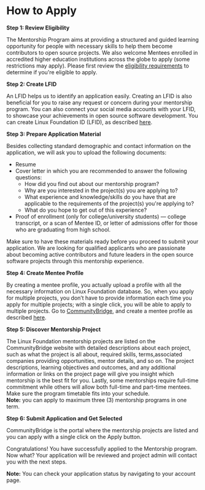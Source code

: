 # How to Apply

**Step 1: Review Eligibility**

The Mentorship Program aims at providing a structured and guided learning opportunity for  people with necessary skills to help them become contributors to open source projects. We also welcome Mentees enrolled in accredited higher education institutions across the globe to apply \(some restrictions may apply\). Please first review the [eligibility requirements](am-i-eligible.md) to determine if you're eligible to apply.

**Step 2: Create LFID**

An LFID helps us to identify an application easily. Creating an LFID is also beneficial for you to raise any request or concern during your mentorship program. You can also connect your social media accounts with your LFID, to showcase your achievements in open source software development. You can create Linux Foundation ID \(LFID\), as described [here](../../user-account/create-a-linux-foundation-account.md). 

**Step 3: Prepare Application Material**

Besides collecting standard demographic and contact information on the application, we will ask you to upload the following documents:

* Resume
* Cover letter in which you are recommended to answer the following questions:
  * How did you find out about our mentorship program?
  * Why are you interested in the project\(s\) you are applying to?
  * What experience and knowledge/skills do you have that are applicable to the requirements of the project\(s\) you're applying to?
  * What do you hope to get out of this experience?
* Proof of enrollment \(only for college/university students\) — college transcript, or a scan of Mentee ID, or letter of admissions offer for those who are graduating from high school.

Make sure to have these materials ready before you proceed to submit your application. We are looking for qualified applicants who are passionate about becoming active contributors and future leaders in the open source software projects through this mentorship experience.

**Step 4: Create Mentee Profile**

By creating a mentee profile, you actually upload a profile with all the necessary information on Linux Foundation database. So, when you apply for multiple projects, you don’t have to provide information each time you apply for multiple projects; with a single click, you will be able to apply to multiple projects. Go to [CommunityBridge](https://people.communitybridge.org/), and create a mentee profile as described [here](../mentees/become-a-mentee/create-a-mentee-profile.md).

**Step 5: Discover Mentorship Project**

The Linux Foundation mentorship projects are listed on the CommunityBridge website with detailed descriptions about each project, such as what the project is all about, required skills, terms,associated companies providing opportunities, mentor details, and so on. The project descriptions, learning objectives and outcomes, and any additional information or links on the project page will give you insight which mentorship is the best fit for you. Lastly, some mentorships require full-time commitment while others will allow both full-time and part-time mentees. Make sure the program timetable fits into your schedule.   
**Note:** you can apply to maximum three \(3\) mentorship programs in one term.

**Step 6: Submit Application and Get Selected**

CommunityBridge is the portal where the mentorship projects are listed and you can apply with a single click on the Apply button.

Congratulations! You have successfully applied to the Mentorship program. Now what? Your application will be reviewed and project admin will contact you with the next steps. 

**Note:** You can check your application status by navigating to your account page.  


